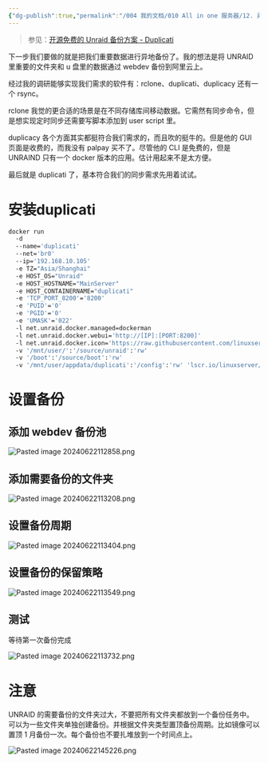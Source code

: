 ```yaml
---
{"dg-publish":true,"permalink":"/004 我的文档/010 All in one 服务器/12. 异地备份/","dgPassFrontmatter":true,"created":"2024-06-22T11:04:32.347+08:00","updated":"2024-06-22T14:52:27.255+08:00"}
---
```


>参见：[开源免费的 Unraid 备份方案 - Duplicati](https://slarker.me/unraid-backup-duplicati/)

下一步我们要做的就是把我们重要数据进行异地备份了。我的想法是将 UNRAID 里重要的文件夹和 u 盘里的数据通过 webdev 备份到阿里云上。

经过我的调研能够实现我们需求的软件有：rclone、duplicati、duplicacy 还有一个 rsync。

rclone 我觉的更合适的场景是在不同存储库间移动数据。它需然有同步命令，但是想实现定时同步还需要写脚本添加到 user script 里。

duplicacy 各个方面其实都挺符合我们需求的，而且吹的挺牛的。但是他的 GUI 页面是收费的，而我没有 palpay 买不了。尽管他的 CLI 是免费的，但是 UNRAIND 只有一个 docker 版本的应用。估计用起来不是太方便。

最后就是 duplicati 了，基本符合我们的同步需求先用着试试。
# 安装duplicati

```zsh
docker run  
  -d  
  --name='duplicati'  
  --net='br0'  
  --ip='192.168.10.105'  
  -e TZ="Asia/Shanghai"  
  -e HOST_OS="Unraid"  
  -e HOST_HOSTNAME="MainServer"  
  -e HOST_CONTAINERNAME="duplicati"  
  -e 'TCP_PORT_8200'='8200'  
  -e 'PUID'='0'  
  -e 'PGID'='0'  
  -e 'UMASK'='022'  
  -l net.unraid.docker.managed=dockerman  
  -l net.unraid.docker.webui='http://[IP]:[PORT:8200]'  
  -l net.unraid.docker.icon='https://raw.githubusercontent.com/linuxserver/docker-templates/master/linuxserver.io/img/duplicati-logo.png'  
  -v '/mnt/user/':'/source/unraid':'rw'  
  -v '/boot':'/source/boot':'rw' 
  -v '/mnt/user/appdata/duplicati':'/config':'rw' 'lscr.io/linuxserver/duplicati'
```
# 设置备份
## 添加 webdev 备份池

![Pasted image 20240622112858.png](/img/user/$/$Sys999%20Attachment/Pasted%20image%2020240622112858.png)
## 添加需要备份的文件夹

![Pasted image 20240622113208.png](/img/user/$/$Sys999%20Attachment/Pasted%20image%2020240622113208.png)
## 设置备份周期

![Pasted image 20240622113404.png](/img/user/$/$Sys999%20Attachment/Pasted%20image%2020240622113404.png)
## 设置备份的保留策略

![Pasted image 20240622113549.png](/img/user/$/$Sys999%20Attachment/Pasted%20image%2020240622113549.png)
## 测试

等待第一次备份完成

![Pasted image 20240622113732.png](/img/user/$/$Sys999%20Attachment/Pasted%20image%2020240622113732.png)
# 注意

UNRAID 的需要备份的文件夹过大，不要把所有文件夹都放到一个备份任务中。可以为一些文件夹单独创建备份。并根据文件夹类型置顶备份周期。比如镜像可以置顶 1 月备份一次。每个备份也不要扎堆放到一个时间点上。

![Pasted image 20240622145226.png](/img/user/$/$Sys999%20Attachment/Pasted%20image%2020240622145226.png)